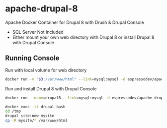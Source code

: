 # apache-drupal-8
Apache Docker Container for Drupal 8 with Drush & Drupal Console

* SQL Server Not Included 
* Either mount your own web directory with Drupal 8 or install Drupal 8 with Drupal Console

## Running Console
Run with local volume for web directory
```bash
docker run -v "$3:/var/www/html" --link=mysql:mysql -d espressodev/apache-drupal-8:latest
```

Run and install Drupal 8 with Drupal Console

```bash
docker run --name=drupal8 --link=mysql:mysql -d espressodev/apache-drupal-8:latest
```

```bash
docker exec -it drupal bash
cd /tmp
drupal site:new mysite
cp -R mysite/* /var/www/html
```
